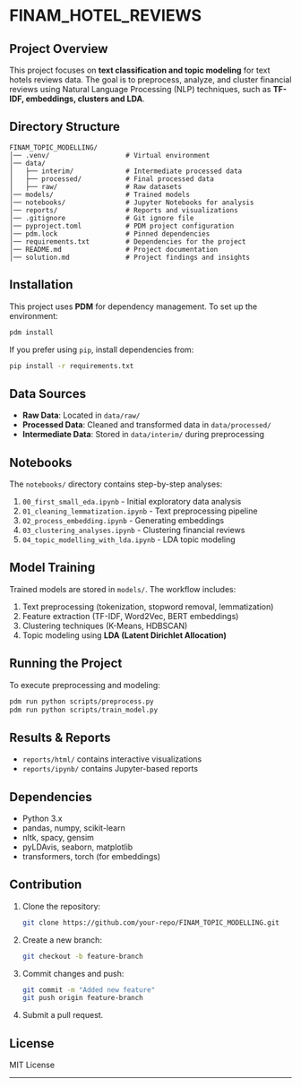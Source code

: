 # FINAM_HOTEL_REVIEWS

## Project Overview
This project focuses on **text classification and topic modeling** for text hotels reviews data. The goal is to preprocess, analyze, and cluster financial reviews using Natural Language Processing (NLP) techniques, such as **TF-IDF, embeddings, clusters and LDA**.

## Directory Structure
```
FINAM_TOPIC_MODELLING/
│── .venv/                   # Virtual environment
│── data/
│   ├── interim/             # Intermediate processed data
│   ├── processed/           # Final processed data
│   ├── raw/                 # Raw datasets
│── models/                  # Trained models
│── notebooks/               # Jupyter Notebooks for analysis
│── reports/                 # Reports and visualizations
│── .gitignore               # Git ignore file
│── pyproject.toml           # PDM project configuration
│── pdm.lock                 # Pinned dependencies
│── requirements.txt         # Dependencies for the project
│── README.md                # Project documentation
│── solution.md              # Project findings and insights
```

## Installation
This project uses **PDM** for dependency management. To set up the environment:

```sh
pdm install
```

If you prefer using `pip`, install dependencies from:

```sh
pip install -r requirements.txt
```

## Data Sources
- **Raw Data**: Located in `data/raw/`
- **Processed Data**: Cleaned and transformed data in `data/processed/`
- **Intermediate Data**: Stored in `data/interim/` during preprocessing

## Notebooks
The `notebooks/` directory contains step-by-step analyses:
1. `00_first_small_eda.ipynb` - Initial exploratory data analysis
2. `01_cleaning_lemmatization.ipynb` - Text preprocessing pipeline
3. `02_process_embedding.ipynb` - Generating embeddings
4. `03_clustering_analyses.ipynb` - Clustering financial reviews
5. `04_topic_modelling_with_lda.ipynb` - LDA topic modeling

## Model Training
Trained models are stored in `models/`. The workflow includes:
1. Text preprocessing (tokenization, stopword removal, lemmatization)
2. Feature extraction (TF-IDF, Word2Vec, BERT embeddings)
3. Clustering techniques (K-Means, HDBSCAN)
4. Topic modeling using **LDA (Latent Dirichlet Allocation)**

## Running the Project
To execute preprocessing and modeling:
```sh
pdm run python scripts/preprocess.py
pdm run python scripts/train_model.py
```

## Results & Reports
- `reports/html/` contains interactive visualizations
- `reports/ipynb/` contains Jupyter-based reports

## Dependencies
- Python 3.x
- pandas, numpy, scikit-learn
- nltk, spacy, gensim
- pyLDAvis, seaborn, matplotlib
- transformers, torch (for embeddings)

## Contribution
1. Clone the repository:
   ```sh
   git clone https://github.com/your-repo/FINAM_TOPIC_MODELLING.git
   ```
2. Create a new branch:
   ```sh
   git checkout -b feature-branch
   ```
3. Commit changes and push:
   ```sh
   git commit -m "Added new feature"
   git push origin feature-branch
   ```
4. Submit a pull request.

## License
MIT License

---


